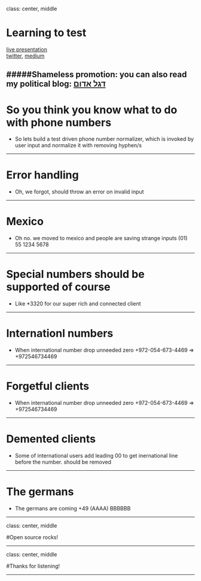 class: center, middle

# Learning to test

[live presentation](https://alonisser.github.io/integration-patterns-messaging) <br/>
[twitter](alonisser@twitter.com), [medium](https://medium.com/@alonisser/)

#####Shameless promotion: you can also read my political blog: [דגל אדום](degeladom@wordpress.com)
---

# So you think you know what to do with phone numbers

* So lets build a test driven phone number normalizer, which is invoked by user input and normalize it with removing hyphen/s

---
# Error handling

* Oh, we forgot, should throw an error on invalid input

---

# Mexico

* Oh no. we moved to mexico and people are saving strange inputs (01) 55 1234 5678


---

# Special numbers should be supported of course

* Like *3320 for our super rich and connected client

---
# Internationl numbers 

* When international number drop unneeded zero +972-054-673-4469 => +972546734469

---

# Forgetful clients  

* When international number drop unneeded zero +972-054-673-4469 => +972546734469

---

# Demented clients  

* Some of international users add leading 00 to get inernational line before the number. should be removed

---
# The germans

* The germans are coming +49 (AAAA) BBBBBB

---

class: center, middle

#Open source rocks!

---

class: center, middle

#Thanks for listening!

---
